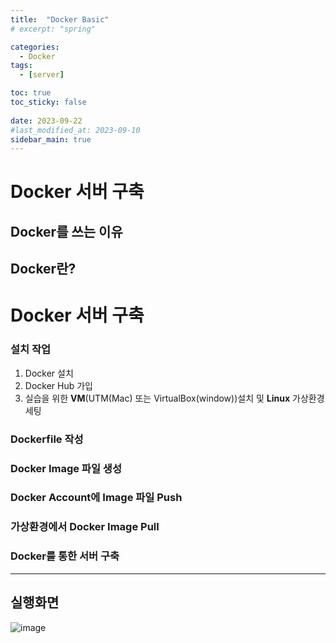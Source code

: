 ```yaml
---
title:  "Docker Basic"
# excerpt: "spring"

categories:
  - Docker
tags:
  - [server]

toc: true
toc_sticky: false
 
date: 2023-09-22
#last_modified_at: 2023-09-10
sidebar_main: true
---
```


# Docker 서버 구축

## Docker를 쓰는 이유

## Docker란?

# Docker 서버 구축

### 설치 작업

1. Docker 설치
2. Docker Hub 가입
3. 실습을 위한 **VM**(UTM(Mac) 또는 VirtualBox(window))설치 및 **Linux** 가상환경 세팅

### Dockerfile 작성

### Docker Image 파일 생성

### Docker Account에 Image 파일 Push

### 가상환경에서 Docker Image Pull

### Docker를 통한 서버 구축

---

## 실행화면
![image](https://github.com/xxng1/xxng1.github.io/assets/114065532/a67018bf-14b6-4b79-b519-f03b050c5b69)

